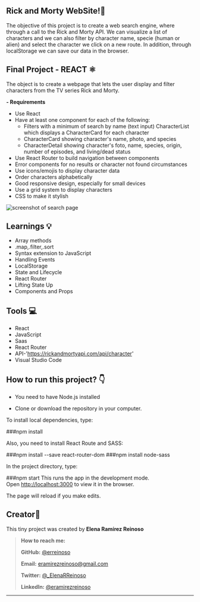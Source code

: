 ## Rick and Morty WebSite!🚀

 The objective of this project is to create a web search engine, where through a call to the Rick and Morty API. 
We can visualize a list of characters and we can also filter by character name, specie (human or alien) and select the character we click on a new route.
In addition, through localStorage we can save our data in the browser.

## Final Project - REACT ⚛️
The object is to create a webpage that lets the user display and filter characters from the TV series Rick and Morty.

 **- Requirements**
- Use React 
- Have at least one component for each of the following:
   - Filters with a minimum of search by name (text input)
    CharacterList which displays a CharacterCard for each character
   - CharacterCard showing character's name, photo, and species
   - CharacterDetail showing character's foto, name, species, origin, number of episodes, and living/dead status
- Use React Router to build navigation between components
- Error components for no results or character not found circumstances
- Use icons/emojis to display character data
- Order characters alphabetically
- Good responsive design, especially for small devices
- Use a grid system to display characters
- CSS to make it stylish 


![screenshot of search page](https://github.com/.......JPG)

## Learnings 💡
- Array methods
- .map,.filter,.sort
- Syntax extension to JavaScript
- Handling Events
- LocalStorage
- State and Lifecycle
- React Router
- Lifting State Up
- Components and Props


## Tools 💻
- React
- JavaScript
- Saas
- React Router
- API-'https://rickandmortyapi.com/api/character'
- Visual Studio Code


## How to run this project? :point_down:

- You need to have Node.js installed

- Clone or download the repository in your computer.

To install local dependencies, type:

###npm install

Also, you need to install React Route and SASS:

###npm install --save react-router-dom
###npm install node-sass

In the project directory, type:

###npm start
This runs the app in the development mode.<br />
Open [http://localhost:3000](http://localhost:3000) to view it in the browser.

The page will reload if you make edits.<br />



##  Creator👋 
This tiny project was created by **Elena Ramírez Reinoso**

> **How to reach me:**
>
> **GitHub:** [@erreinoso](https://github.com/erreinoso)
>
> **Email:** <eramirezreinoso@gmail.com>
>
> **Twitter:** [@_ElenaRReinoso](https://twitter.com/_ElenaRReinoso)
>
> **LinkedIn:** [@eramirezreinoso](https://www.linkedin.com/in/eramirezreinoso/)

_______________________________________________________________________________________________________________

